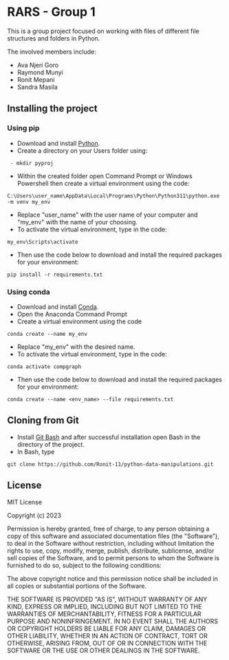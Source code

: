 # RARS - Group 1

This is a group project focused on working with files of different file structures and folders in Python.

The involved members include:
- Ava Njeri Goro
- Raymond Munyi
- Ronit Mepani
- Sandra Masila

## Installing the project

### Using pip
- Download and install [Python](https://www.python.org/downloads/).
- Create a directory on your Users folder using:
```
 - mkdir pyproj
```
- Within the created folder open Command Prompt or Windows Powershell then create a virtual environment using the code:

`C:\Users\user_name\AppData\Local\Programs\Python\Python311\python.exe -m venv my_env`

- Replace "user_name" with the user name of your computer and "my_env" with the name of your choosing.
- To activate the virtual environment, type in the code:

`my_env\Scripts\activate`

- Then use the code below to download and install the required packages for your environment:

`pip install -r requirements.txt`


### Using conda 
- Download and install [Conda](https://www.anaconda.com/download).
- Open the Anaconda Command Prompt
- Create a virtual environment using the code

`conda create --name my_env` 

- Replace "my_env" with the desired name.
- To activate the virtual environment, type in the code:

`conda activate compgraph`

- Then use the code below to download and install the required packages for your environment:

`conda create --name <env_name> --file requirements.txt`

## Cloning from Git

- Install [Git Bash](https://git-scm.com/downloads) and after successful installation open Bash in the directory of the project.
- In Bash, type 

`git clone https://github.com/Ronit-11/python-data-manipulations.git`

## License

MIT License

Copyright (c) 2023

Permission is hereby granted, free of charge, to any person obtaining a copy
of this software and associated documentation files (the "Software"), to deal
in the Software without restriction, including without limitation the rights
to use, copy, modify, merge, publish, distribute, sublicense, and/or sell
copies of the Software, and to permit persons to whom the Software is
furnished to do so, subject to the following conditions:

The above copyright notice and this permission notice shall be included in all
copies or substantial portions of the Software.

THE SOFTWARE IS PROVIDED "AS IS", WITHOUT WARRANTY OF ANY KIND, EXPRESS OR
IMPLIED, INCLUDING BUT NOT LIMITED TO THE WARRANTIES OF MERCHANTABILITY,
FITNESS FOR A PARTICULAR PURPOSE AND NONINFRINGEMENT. IN NO EVENT SHALL THE
AUTHORS OR COPYRIGHT HOLDERS BE LIABLE FOR ANY CLAIM, DAMAGES OR OTHER
LIABILITY, WHETHER IN AN ACTION OF CONTRACT, TORT OR OTHERWISE, ARISING FROM,
OUT OF OR IN CONNECTION WITH THE SOFTWARE OR THE USE OR OTHER DEALINGS IN THE
SOFTWARE.

